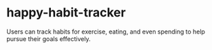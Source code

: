# happy-habit-tracker
Users can track habits for exercise, eating, and even spending to help pursue their goals effectively.
